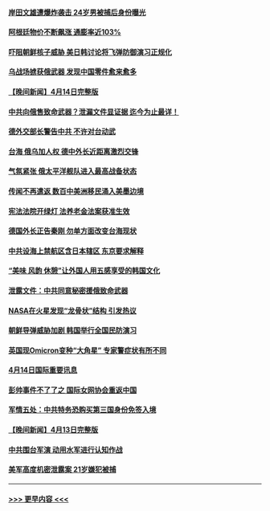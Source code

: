 #### [岸田文雄遭爆炸袭击 24岁男被捕后身份曝光](../pages/prog202/a103691337.md?t=04151843) 
#### [阿根廷物价不断飙涨 通膨率近103%](../pages/prog202/a103691314.md?t=04151843) 
#### [吓阻朝鲜核子威胁 美日韩讨论将飞弹防御演习正规化](../pages/prog202/a103691296.md?t=04151843) 
#### [乌战场掳获俄武器 发现中国零件愈来愈多](../pages/prog202/a103691262.md?t=04151843) 
#### [【晚间新闻】4月14日完整版](../pages/prog202/a103691144.md?t=04151843) 
#### [中共向俄售致命武器？泄漏文件显证据 迄今为止最详！](../pages/prog202/a103691150.md?t=04151843) 
#### [德外交部长警告中共 不许对台动武](../pages/prog202/a103691151.md?t=04151843) 
#### [台海 俄乌加人权 德中外长近距离激烈交锋](../pages/prog202/a103691057.md?t=04151843) 
#### [气氛紧张 俄太平洋舰队进入最高战备状态](../pages/prog202/a103691058.md?t=04151843) 
#### [传闻不再遣返 数百中美洲移民涌入美墨边境](../pages/prog202/a103690853.md?t=04151843) 
#### [宪法法院开绿灯 法养老金法案获准生效](../pages/prog202/a103691026.md?t=04151843) 
#### [德国外长正告秦刚 勿单方面改变台海现状](../pages/prog202/a103690850.md?t=04151843) 
#### [中共设海上禁航区含日本辖区 东京要求解释](../pages/prog202/a103690848.md?t=04151843) 
#### [“美味 风韵 休憩”让外国人用五感享受的韩国文化](../pages/prog202/a103690859.md?t=04151843) 
#### [泄露文件：中共同意秘密援俄致命武器](../pages/prog202/a103690651.md?t=04151843) 
#### [NASA在火星发现“龙骨状”结构 引发热议](../pages/prog202/a103690661.md?t=04151843) 
#### [朝鲜导弹威胁加剧 韩国举行全国民防演习](../pages/prog202/a103690639.md?t=04151843) 
#### [英国现Omicron变种“大角星” 专家警症状有所不同](../pages/prog202/a103690657.md?t=04151843) 
#### [4月14日国际重要讯息](../pages/prog202/a103690638.md?t=04151843) 
#### [彭帅事件不了了之 国际女网协会重返中国](../pages/prog202/a103690496.md?t=04151843) 
#### [军情五处：中共特务恐购买第三国身份免签入境](../pages/prog202/a103690433.md?t=04151843) 
#### [【晚间新闻】4月13日完整版](../pages/prog202/a103690436.md?t=04151843) 
#### [中共围台军演 动用水军进行认知作战](../pages/prog202/a103690423.md?t=04151843) 
#### [美军高度机密泄露案 21岁嫌犯被捕](../pages/prog202/a103690362.md?t=04151843) 

----
#### [ >>> 更早内容 <<< ](../indexes/prog202-earlier.md)
